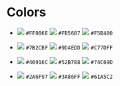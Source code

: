 # Colors

          
- ![](https://via.placeholder.com/20/FF006E/000000?text=+) ``#FF006E`` ![](https://via.placeholder.com/15/FB5607/000000?text=+) ``#FB5607`` ![](https://via.placeholder.com/15/F5B400/000000?text=+) ``#F5B400``

- ![](https://via.placeholder.com/15/7B2CBF/000000?text=+) ``#7B2CBF`` ![](https://via.placeholder.com/15/9D4EDD/000000?text=+) ``#9D4EDD`` ![](https://via.placeholder.com/15/C77DFF/000000?text=+) ``#C77DFF``

- ![](https://via.placeholder.com/15/40916C/000000?text=+) ``#40916C`` ![](https://via.placeholder.com/15/52B788/000000?text=+) ``#52B788`` ![](https://via.placeholder.com/15/74C69D/000000?text=+) ``#74C69D``

- ![](https://via.placeholder.com/15/2A6F97/000000?text=+) ``#2A6F97`` ![](https://via.placeholder.com/15/3A86FF/000000?text=+) ``#3A86FF`` ![](https://via.placeholder.com/15/61A5C2/000000?text=+) ``#61A5C2``
